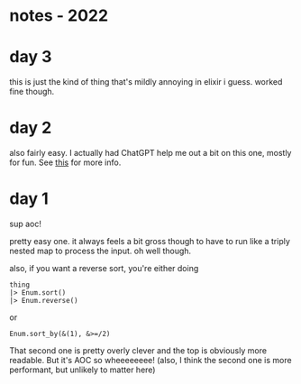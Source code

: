 # notes - 2022

# day 3
this is just the kind of thing that's mildly annoying in elixir i guess. worked fine though.
# day 2
also fairly easy. I actually had ChatGPT help me out a bit on this one, mostly for fun. See [this]() for more info.
# day 1
sup aoc!

pretty easy one. it always feels a bit gross though to have to run like a triply nested map to process the input. oh well though.

also, if you want a reverse sort, you're either doing
```
thing
|> Enum.sort()
|> Enum.reverse()
```

or

```
Enum.sort_by(&(1), &>=/2)
```

That second one is pretty overly clever and the top is obviously more readable. But it's AOC so wheeeeeeee! (also, I think the second one is more performant, but unlikely to matter here)